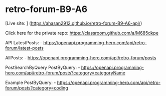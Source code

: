# retro-forum-B9-A6
[Live site: ] (https://ahasan2912.github.io/retro-forum-B9-A6-api/)

Click here for the private repo: https://classroom.github.com/a/M685dkpe

API
LatestPosts: - https://openapi.programming-hero.com/api/retro-forum/latest-posts

AllPosts: - https://openapi.programming-hero.com/api/retro-forum/posts

PostSearchByQuery
PostByQuery: - https://openapi.programming-hero.com/api/retro-forum/posts?category=categoryName

Example
PostByQuery: - https://openapi.programming-hero.com/api/retro-forum/posts?category=coding

